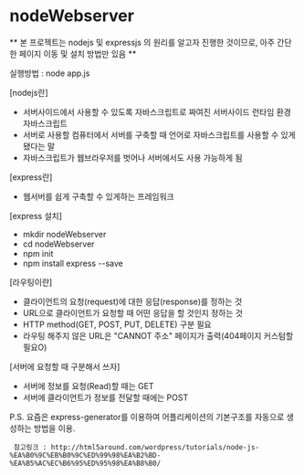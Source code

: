 # nodeWebserver

** 본 프로젝트는 nodejs 및 expressjs 의 원리를 알고자 진행한 것이므로, 아주 간단한 페이지 이동 및 설치 방법만 있음 **

실행방법 : node app.js 

[nodejs란]
- 서버사이드에서 사용할 수 있도록 자바스크립트로 짜여진 서버사이드 런타임 환경 자바스크립트
- 서버로 사용할 컴퓨터에서 서버를 구축할 때 언어로 자바스크립트를 사용할 수 있게 됐다는 말
- 자바스크립트가 웹브라우저를 벗어나 서버에서도 사용 가능하게 됨

[express란]
- 웹서버를 쉽게 구축할 수 있게하는 프레임워크

[express 설치]
- mkdir nodeWebserver 
- cd nodeWebserver
- npm init
- npm install express --save

[라우팅이란]
- 클라이언트의 요청(request)에 대한 응답(response)를 정하는 것
- URL으로 클라이언트가 요청할 때 어떤 응답을 할 것인지 정하는 것
- HTTP method(GET, POST, PUT, DELETE) 구분 필요
- 라우팅 해주지 않은 URL은 "CANNOT 주소" 페이지가 출력(404페이지 커스텀할 필요O)

[서버에 요청할 때 구분해서 쓰자]
- 서버에 정보를 요청(Read)할 때는 GET
- 서버에 클라이언트가 정보를 전달할 때에는 POST

P.S. 요즘은 express-generator를 이용하여 어플리케이션의 기본구조를 자동으로 생성하는 방법을 이용.

     참고링크 : http://html5around.com/wordpress/tutorials/node-js-%EA%B0%9C%EB%B0%9C%ED%99%98%EA%B2%BD-%EA%B5%AC%EC%B6%95%ED%95%98%EA%B8%B0/

